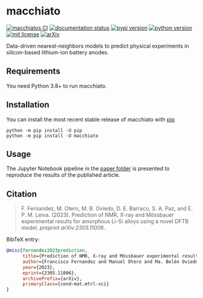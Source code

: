 # macchiato

[![macchiatos CI](https://github.com/fernandezfran/macchiato/actions/workflows/CI.yml/badge.svg)](https://github.com/fernandezfran/macchiato/actions/workflows/CI.yml)
[![documentation status](https://readthedocs.org/projects/macchiato/badge/?version=latest)](https://macchiato.readthedocs.io/en/latest/?badge=latest)
[![pypi version](https://img.shields.io/pypi/v/macchiato)](https://pypi.org/project/macchiato/)
[![python version](https://img.shields.io/badge/python-3.8%2B-4584b6)](https://www.python.org/)
[![mit license](https://img.shields.io/badge/License-MIT-ffde57)](https://github.com/fernandezfran/macchiato/blob/main/LICENSE)
[![arXiv](https://img.shields.io/badge/arXiv-2305.11006-b31b1b)](https://arxiv.org/abs/2305.11006)

Data-driven nearest-neighbors models to predict physical experiments in
silicon-based lithium-ion battery anodes.


## Requirements

You need Python 3.8+ to run macchiato.


## Installation

You can install the most recent stable release of macchiato with 
[pip](https://pip.pypa.io/en/latest/)

```
python -m pip install -U pip
python -m pip install -U macchiato
```


## Usage

The Jupyter Notebook pipeline in the 
[paper folder](https://github.com/fernandezfran/macchiato/tree/main/paper) 
is presented to reproduce the results of the published article.


## Citation

> F. Fernandez, M. Otero, M. B. Oviedo, D. E. Barraco, S. A. Paz, and E. P. M. Leiva.
> (2023). Prediction of NMR, X-ray and Mössbauer experimental results for amorphous 
> Li-Si alloys using a novel DFTB model. _preprint arXiv:2305.11006_.

BibTeX entry:

```bibtex
@misc{fernandez2023prediction,
      title={Prediction of NMR, X-ray and Mössbauer experimental results for amorphous Li-Si alloys using a novel DFTB model},
      author={Francisco Fernandez and Manuel Otero and Ma. Belén Oviedo and Daniel E. Barraco and S. Alexis Paz and Ezequiel P. M. Leiva},
      year={2023},
      eprint={2305.11006},
      archivePrefix={arXiv},
      primaryClass={cond-mat.mtrl-sci}
}
```
